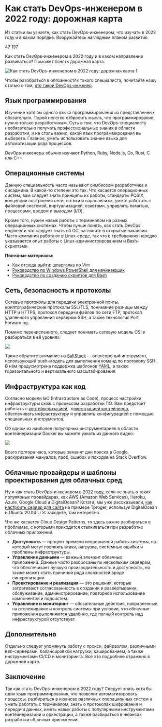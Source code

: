 # Как стать DevOps-инженером в 2022 году: дорожная карта

Из статьи вы узнаете, как стать DevOps-инженером, что изучать в 2022 году и в каком порядке. Вооружайтесь наглядным планом развития.

47 197

Как стать DevOps-инженером в 2022 году и в каком направлении развиваться? Поможет понять дорожная карта:

![Как стать DevOps-инженером в 2022 году: дорожная карта 1](https://media.tproger.ru/uploads/2020/11/DevOps-roadmap-1.png)

Чтобы разобраться в обязанностях такого специалиста, почитайте нашу статью о том, [кто такой DevOps-инженер](https://tproger.ru/articles/devops-engineer/).

## Язык программирования

Изучение хотя бы одного языка программирования из представленных обязательно. Порой нелегко отбросить мысль, что программирование нужно только разработчикам. Суть в том, что DevOps-специалисту необязательно получать профессиональные знания в области разработки, и не столь важно, какой язык программирования вы выберете. Главное, уметь использовать знание языка для автоматизации ряда процессов.

DevOps-инженеры обычно изучают Python, Ruby, Node.js, Go, Rust, C или C++.

## Операционные системы

Данную специальность часто называют симбиозом разработчика и сисадмина. В какой-то степени это так. Что касается операционных систем, вам следует знать принципы их работы, стандарты POSIX, концепции построения сети, потоки и параллелизм, уметь работать с файловой системой, виртуализацией, сокетами, управлять памятью, процессами, вводом и выводом (I/O).

Кроме того, нужен навык работы с терминалом на разных операционных системах. Чтобы лучше понять, как стать DevOps engineer и что следует знать об ОС, загляните в открытые вакансии. Часто компании работают в Linux-среде, так что в требованиях нередко указывается опыт работы с Linux-администрированием и Bash-скриптами.

**Полезные материалы:**

- [Как отсюда выйти: шпаргалка по Vim](https://tproger.ru/translations/vim-for-beginners/)
- [Руководство по Windows PowerShell для начинающих](https://tproger.ru/translations/powershell-tutorial/)
- [Руководство по созданию скриптов для Bash](https://tproger.ru/articles/bash-scripts-guide/)

## Сеть, безопасность и протоколы

Сетевые протоколы для передачи электронной почты, криптографические протоколы SSL/TLS, понимание разницы между HTTP и HTTPS, протокол передачи файлов по сети FTP, протокол удалённого управления сервером SSH, а также технология Port Forwarding.

Помимо перечисленного, следует понимать сетевую модель OSI и разбираться в её уровнях:

![](https://i.ytimg.com/vi_webp/Tt8BTkxz_Vc/maxresdefault.webp)

Также обратите внимание на [SaltStack](https://www.saltstack.com/) — опенсорсный инструмент, использующий push-модель для выполнения команд по протоколу SSH. В нём предусмотрена поддержка шаблонов [YAML](https://tproger.ru/translations/yaml-za-5-minut-sintaksis-i-osnovnye-vozmozhnosti/), а также горизонтального и вертикального масштабирования.

## Инфраструктура как код

Согласно модели IaC (Infrastructure as Code), процесс настройки инфраструктуры схож с процессом разработки ПО. Вам предстоит работать с [контейнеризацией](https://tproger.ru/articles/containers-explained/),  о[ркестрацией контейнеров](https://www.xelent.ru/blog/chto-takoe-orkestratsiya-konteynerov/), обеспечивать инфраструктуру и управлять конфигурацией с помощью специальных инструментов.

Об одном из наиболее популярных инструментариев в области контейнеризации Docker вы можете узнать из данного видео:

![](https://i.ytimg.com/vi_webp/QF4ZF857m44/maxresdefault.webp)

Всего полтора часа, которые заменят дни поиска в Google, раскуривания мануалов, проб, ошибок и походов на Stack Overflow.

## Облачные провайдеры и шаблоны проектирования для облачных сред

Ну и как стать DevOps-инженером в 2022 году, если не знать о таких популярных провайдерах, как AWS (Amazon Web Services), Heroku, Azure, Google Cloud и DigitalOcean? Кстати, мы уже рассказывали, [как настроить сервер для сайта](https://tproger.ru/articles/tproger-server-setup-manual/) на примере Tproger, используя DigitalOcean и Ubuntu 20.04 LTS: заходите, там интересно.

Что же касается Cloud Design Patterns, то здесь важно разбираться в проблемах, с которыми приходится сталкиваться при разработке облачных приложений:

- **Доступность** — процент времени непрерывной работы системы, на который могут повлиять атаки, нагрузка, системные ошибки и проблемы инфраструктуры.
- **Управление данными** — важный элемент облачных приложений. Данные часто разбросаны по нескольким серверам, что обеспечивает лучшую производительность и доступность, но также может стать причиной ряда сложностей вроде синхронизации.
- **Проектирование и реализация** — это решения, которые затрагивают согласованность в создании и развёртывании, обслуживание, администрирование, повторное использование компонентов и подсистем.
- **Управление и мониторинг** — обязательные действия, направленные на отслеживание и контроль системы при условии, что облачные приложения выполняются удалённо, где полный контроль над инфраструктурой отсутствует.

## Дополнительно

Отдельно следует упомянуть работу с прокси, файрволом, различными веб-серверами, балансировкой нагрузки, кэшированием, а также инструментами CI/CD и мониторинга. Всё это подробнее отражено в дорожной карте.

## Заключение

Так как стать DevOps-инженером в 2022 году? Следует знать хотя бы один язык программирования, что позволит автоматизировать процессы, разбираться в нюансах различных операционных систем и уметь работать с терминалом, знать о протоколах шифрования и передачи данных, иметь навык работы с популярными инструментами контейнеризации и оркестрации, а также разбираться в нюансах разработки облачных приложений.